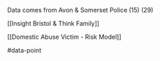 Data comes from Avon & Somerset Police (15) (29)

[[Insight Bristol & Think Family]]

[[Domestic Abuse Victim - Risk Model]]

#data-point